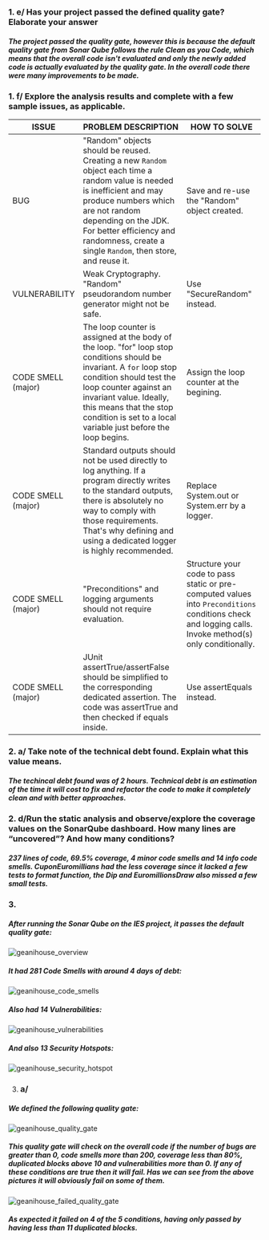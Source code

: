 ### 1. e/ Has your project passed the defined quality gate? Elaborate your answer

##### The project passed the quality gate, however this is because the default quality gate from Sonar Qube follows the rule Clean as you Code, which means that the overall code isn't evaluated and only the newly added code is actually evaluated by the quality gate. In the overall code there were many improvements to be made.

### 1. f/ Explore the analysis results and complete with a few sample issues, as applicable.

| ISSUE              | PROBLEM DESCRIPTION                                          | HOW TO SOLVE                                                 |
| ------------------ | ------------------------------------------------------------ | ------------------------------------------------------------ |
| BUG                | "Random" objects should be reused. Creating a new `Random` object each time a random value is needed is inefficient and may produce numbers which are not random depending on the JDK. For better efficiency and randomness, create a single `Random`, then store, and reuse it. | Save and re-use the "Random" object created.                 |
| VULNERABILITY      | Weak Cryptography. "Random" pseudorandom number generator might not be safe. | Use "SecureRandom" instead.                                  |
| CODE SMELL (major) | The loop counter is assigned at the body of the loop. "for" loop stop conditions should be invariant. A `for` loop stop condition should test the loop counter against an invariant value. Ideally, this means that the stop condition is set to a local variable just before the loop begins. | Assign the loop counter at the begining.                     |
| CODE SMELL (major) | Standard outputs should not be used directly to log anything. If a program directly writes to the standard outputs, there is absolutely no way to comply with those requirements. That's why defining and using a dedicated logger is highly recommended. | Replace  System.out or System.err by a logger.               |
| CODE SMELL (major) | "Preconditions" and logging arguments should not require evaluation. | Structure your code to pass static or pre-computed values into `Preconditions` conditions check and logging calls. Invoke method(s) only conditionally. |
| CODE SMELL (major) | JUnit assertTrue/assertFalse should be simplified to the corresponding dedicated assertion. The code was assertTrue and then checked if equals inside. | Use assertEquals instead.                                    |



### 2. a/ Take note of the technical debt found. Explain what this value means.

##### The techincal debt found was of 2 hours. **Technical debt** is an estimation of the time it will cost to fix and refactor the code to make it completely clean and with better approaches.

### 2. d/Run the static analysis and observe/explore the coverage values on the SonarQube dashboard. How many lines are “uncovered”? And how many conditions?

##### 237 lines of code, 69.5% coverage, 4 minor code smells and 14 info code smells. CuponEuromillians had the less coverage since it lacked a few tests to format function, the Dip and EuromillionsDraw also missed a few small tests.

### 3.

##### After running the Sonar Qube on the IES project, it passes the default quality gate:

![geanihouse_overview](/Users/mario/Desktop/TQS/lab6/images/geanihouse_overview.png)

##### It had 281 Code Smells with around 4 days of debt:

![geanihouse_code_smells](/Users/mario/Desktop/TQS/lab6/images/geanihouse_code_smells.png)

##### Also had 14 Vulnerabilities:

![geanihouse_vulnerabilities](/Users/mario/Desktop/TQS/lab6/images/geanihouse_vulnerabilities.png)

##### And also 13 Security Hotspots:

![geanihouse_security_hotspot](/Users/mario/Desktop/TQS/lab6/images/geanihouse_security_hotspot.png)

3. ### a/

##### We defined the following quality gate:

![geanihouse_quality_gate](/Users/mario/Desktop/TQS/lab6/images/geanihouse_quality_gate.png)

##### This quality gate will check on the overall code if the number of bugs are greater than 0, code smells more than 200, coverage less than 80%, duplicated blocks above 10 and vulnerabilities more than 0. If any of these conditions are true then it will fail. Has we can see from the above pictures it will obviously fail on some of them.

![geanihouse_failed_quality_gate](/Users/mario/Desktop/TQS/lab6/images/geanihouse_failed_quality_gate.png)

##### As expected it failed on 4 of the 5 conditions, having only passed by having less than 11 duplicated blocks.